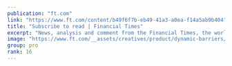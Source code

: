 ```yaml
---
publication: "ft.com"
link: "https://www.ft.com/content/b49f6f7b-eb49-41a3-a0ea-f14a5ab9b404"
title: "Subscribe to read | Financial Times"
excerpt: "News, analysis and comment from the Financial Times, the worldʼs leading global business publication"
image: "https://www.ft.com/__assets/creatives/product/dynamic-barriers/default.jpg?v=2"
group: pro
rank: 16
---
```

